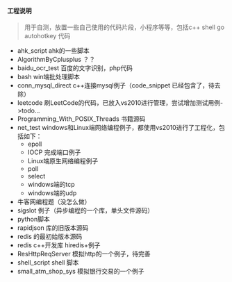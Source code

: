 #### 工程说明
>用于自测，放置一些自己使用的代码片段，小程序等等，包括c++ shell go autohotkey 代码

- ahk_script ahk的一些脚本
- AlgorithmByCplusplus ？？
- baidu_ocr_test 百度的文字识别，php代码
- bash win端批处理脚本
- conn_mysql_direct c++连接mysql例子（code_snippet 已经包含了，待去除）
- leetcode 刷LeetCode的代码，已放入vs2010进行管理，尝试增加测试用例->todo...
- Programming_With_POSIX_Threads 书籍源码
- net_test windows和Linux端网络编程例子，都使用vs2010进行了工程化，包括如下：
  - epoll
  - IOCP 完成端口例子
  - Linux端原生网络编程例子
  - poll
  - select
  - windows端的tcp
  - windows端的udp
- 牛客网编程题（没怎么做）
- sigslot 例子（异步编程的一个库，单头文件源码）
- python脚本
- rapidjson 库的旧版本源码
- redis 的最初始版本源码
- redis c++开发库 hiredis+例子
- ResHttpReqServer 模拟http的一个例子，待完善
- shell_script shell 脚本
- small_atm_shop_sys 模拟银行交易的一个例子  

